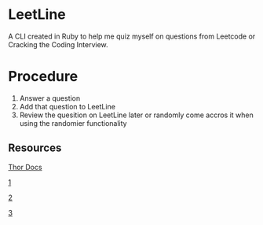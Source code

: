 # LeetLine
A CLI created in Ruby to help me quiz myself on questions from Leetcode or Cracking the Coding Interview.

# Procedure
1. Answer a question
2. Add that question to LeetLine
3. Review the quesition on LeetLine later or randomly come accros it when using the randomier functionality

## Resources
[Thor Docs](https://github.com/erikhuda/thor/wiki)

[1](https://thoughtbot.com/upcase/videos/lets-build-a-cli)

[2](https://www.rubyguides.com/2018/12/ruby-argv/)

[3](https://ourcodeworld.com/articles/read/270/how-to-create-an-executable-exe-from-a-ruby-script-in-windows-using-ocra)
